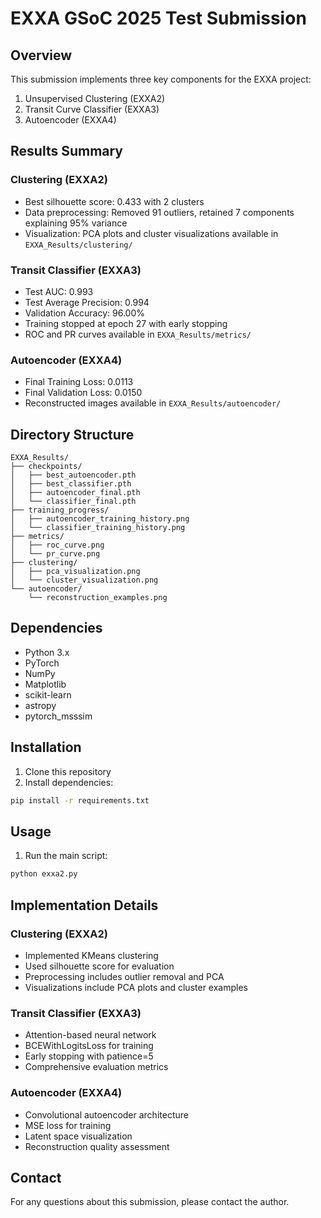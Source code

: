 # EXXA GSoC 2025 Test Submission

## Overview
This submission implements three key components for the EXXA project:
1. Unsupervised Clustering (EXXA2)
2. Transit Curve Classifier (EXXA3)
3. Autoencoder (EXXA4)

## Results Summary

### Clustering (EXXA2)
- Best silhouette score: 0.433 with 2 clusters
- Data preprocessing: Removed 91 outliers, retained 7 components explaining 95% variance
- Visualization: PCA plots and cluster visualizations available in `EXXA_Results/clustering/`

### Transit Classifier (EXXA3)
- Test AUC: 0.993
- Test Average Precision: 0.994
- Validation Accuracy: 96.00%
- Training stopped at epoch 27 with early stopping
- ROC and PR curves available in `EXXA_Results/metrics/`

### Autoencoder (EXXA4)
- Final Training Loss: 0.0113
- Final Validation Loss: 0.0150
- Reconstructed images available in `EXXA_Results/autoencoder/`

## Directory Structure
```
EXXA_Results/
├── checkpoints/
│   ├── best_autoencoder.pth
│   ├── best_classifier.pth
│   ├── autoencoder_final.pth
│   └── classifier_final.pth
├── training_progress/
│   ├── autoencoder_training_history.png
│   └── classifier_training_history.png
├── metrics/
│   ├── roc_curve.png
│   └── pr_curve.png
├── clustering/
│   ├── pca_visualization.png
│   └── cluster_visualization.png
└── autoencoder/
    └── reconstruction_examples.png
```

## Dependencies
- Python 3.x
- PyTorch
- NumPy
- Matplotlib
- scikit-learn
- astropy
- pytorch_msssim

## Installation
1. Clone this repository
2. Install dependencies:
```bash
pip install -r requirements.txt
```

## Usage
1. Run the main script:
```bash
python exxa2.py
```

## Implementation Details

### Clustering (EXXA2)
- Implemented KMeans clustering
- Used silhouette score for evaluation
- Preprocessing includes outlier removal and PCA
- Visualizations include PCA plots and cluster examples

### Transit Classifier (EXXA3)
- Attention-based neural network
- BCEWithLogitsLoss for training
- Early stopping with patience=5
- Comprehensive evaluation metrics

### Autoencoder (EXXA4)
- Convolutional autoencoder architecture
- MSE loss for training
- Latent space visualization
- Reconstruction quality assessment

## Contact
For any questions about this submission, please contact the author. 